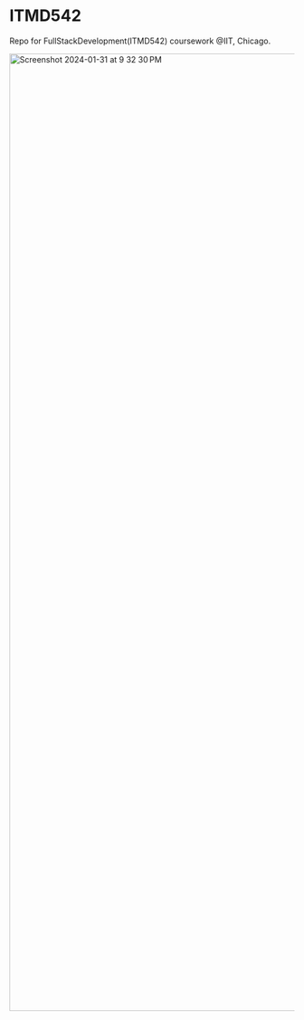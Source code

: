 # ITMD542
Repo for FullStackDevelopment(ITMD542) coursework @IIT, Chicago.


<img width="1691" alt="Screenshot 2024-01-31 at 9 32 30 PM" src="https://github.com/AkashGoindi/ITMD542/assets/41852582/e6e3773f-e967-48e6-a617-0665fca6bffb">
